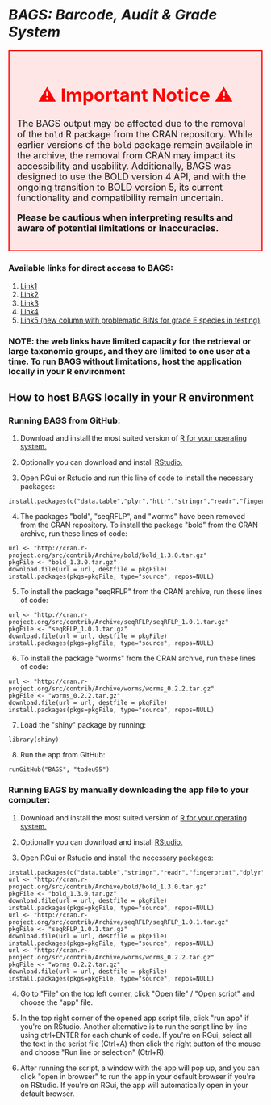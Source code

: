 # *BAGS: Barcode, Audit & Grade System*

<div style="border: 2px solid red; padding: 15px; background-color: #ffe6e6; font-size: 18px;">
  <h1 style="color:red; text-align:center;">⚠️ Important Notice ⚠️</h1>
  <p>
The BAGS output may be affected due to the removal of the <code>bold</code> R package from the CRAN repository. While earlier versions of the <code>bold</code> package remain available in the archive, the removal from CRAN may impact its accessibility and usability. Additionally, BAGS was designed to use the BOLD version 4 API, and with the ongoing transition to BOLD version 5, its current functionality and compatibility remain uncertain.
  </p>
  <p>
    <strong>Please be cautious when interpreting results and aware of potential limitations or inaccuracies.</strong>
  </p>
</div>




### Available links for direct access to BAGS:
1. [Link1](https://tadeu-apps.shinyapps.io/bags)
2. [Link2](https://tadeu-apps.shinyapps.io/bags2)
3. [Link3](https://tadeu-apps.shinyapps.io/bags3)
4. [Link4](https://tadeu-apps.shinyapps.io/bags4)
5. [Link5 (new column with problematic BINs for grade E species in testing)](https://tadeu-apps.shinyapps.io/bags5)

### NOTE: the web links have limited capacity for the retrieval or large taxonomic groups, and they are limited to one user at a time. To run BAGS without limitations, host the application locally in your R environment

## **How to host BAGS locally in your R environment**

### Running BAGS from GitHub:

1. Download and install the most suited version of [R for your operating system.](https://www.r-project.org/)

2. Optionally you can download and install [RStudio.](https://rstudio.com/products/rstudio/download/)

3. Open RGui or Rstudio and run this line of code to install the necessary packages:
```
install.packages(c("data.table","plyr","httr","stringr","readr","fingerprint","dplyr","ggplot2","shiny","shinyWidgets","snakecase"))
```
4. The packages "bold", "seqRFLP", and "worms" have been removed from the CRAN repository. To install the package "bold" from the CRAN archive, run these lines of code:

```
url <- "http://cran.r-project.org/src/contrib/Archive/bold/bold_1.3.0.tar.gz"
pkgFile <- "bold_1.3.0.tar.gz"
download.file(url = url, destfile = pkgFile)
install.packages(pkgs=pkgFile, type="source", repos=NULL)
```
5. To install the package "seqRFLP" from the CRAN archive, run these lines of code:

```
url <- "http://cran.r-project.org/src/contrib/Archive/seqRFLP/seqRFLP_1.0.1.tar.gz"
pkgFile <- "seqRFLP_1.0.1.tar.gz"
download.file(url = url, destfile = pkgFile)
install.packages(pkgs=pkgFile, type="source", repos=NULL)
```
6. To install the package "worms" from the CRAN archive, run these  lines of code:
```
url <- "http://cran.r-project.org/src/contrib/Archive/worms/worms_0.2.2.tar.gz"
pkgFile <- "worms_0.2.2.tar.gz"
download.file(url = url, destfile = pkgFile)
install.packages(pkgs=pkgFile, type="source", repos=NULL)
```
7. Load the "shiny" package by running:
```
library(shiny)
```
8. Run the app from GitHub:
```
runGitHub("BAGS", "tadeu95")
```

### Running BAGS by manually downloading the app file to your computer:

1. Download and install the most suited version of [R for your operating system.](https://www.r-project.org/)

2. Optionally you can download and install [RStudio.](https://rstudio.com/products/rstudio/download/)

3. Open RGui or Rstudio and install the necessary packages:
```
install.packages(c("data.table","stringr","readr","fingerprint","dplyr","ggplot2","shiny","shinyWidgets","snakecase"))
url <- "http://cran.r-project.org/src/contrib/Archive/bold/bold_1.3.0.tar.gz"
pkgFile <- "bold_1.3.0.tar.gz"
download.file(url = url, destfile = pkgFile)
install.packages(pkgs=pkgFile, type="source", repos=NULL)
url <- "http://cran.r-project.org/src/contrib/Archive/seqRFLP/seqRFLP_1.0.1.tar.gz"
pkgFile <- "seqRFLP_1.0.1.tar.gz"
download.file(url = url, destfile = pkgFile)
install.packages(pkgs=pkgFile, type="source", repos=NULL)
url <- "http://cran.r-project.org/src/contrib/Archive/worms/worms_0.2.2.tar.gz"
pkgFile <- "worms_0.2.2.tar.gz"
download.file(url = url, destfile = pkgFile)
install.packages(pkgs=pkgFile, type="source", repos=NULL)
```
4. Go to "File" on the top left corner, click "Open file" / "Open script" and choose the "app" file.

5. In the top right corner of the opened app script file, click "run app" if you're on RStudio. Another alternative is to run the script line by line using ctrl+ENTER for each chunk of code. If you're on RGui, select all the text in the script file (Ctrl+A) then click the right button of the mouse and choose "Run line or selection" (Ctrl+R).

6. After running the script, a window with the app will pop up, and you can click "open in browser" to run the app in your default browser if you're on RStudio. 
If you're on RGui, the app will automatically open in your default browser.



